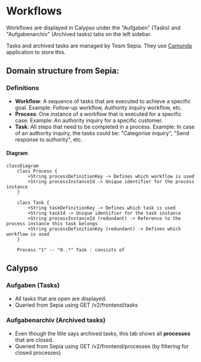 # Workflows

Workflows are displayed in Calypso under the "Aufgaben" (Tasks) and "Aufgabenarchiv" (Archived tasks) tabs on the left sidebar.

Tasks and archived tasks are managed by Team Sepia. They use [Camunda](https://camunda.com/) application to store this.

## Domain structure from Sepia:

### Definitions

- **Workflow**: A sequence of tasks that are executed to achieve a specific goal. Example: Follow-up workflow, Authority inquiry workflow, etc.
- **Process**: One instance of a workflow that is executed for a specific case. Example: An authority inquiry for a specific customer.
- **Task**: All steps that need to be completed in a process. Example: In case of an authority inquiry, the tasks could be: "Categorise inquiry", "Send response to authority", etc.

#### Diagram

```mermaid
classDiagram
    class Process {
        +String processDefinitionKey -> Defines which workflow is used
        +String processInstanceId -> Unique identifier for the process instance
    }

    class Task {
        +String taskDefinitionKey -> Defines which task is used
        +String taskId -> Unique identifier for the task instance
        +String processInstanceId (redundant) -> Reference to the process instance this task belongs
        +String processDefinitionKey (redundant) -> Defines which workflow is used
    }

    Process "1" -- "0..*" Task : consists of
```

## Calypso

### Aufgaben (Tasks)

- All tasks that are open are displayed.
- Queried from Sepia using GET /v2/frontend/tasks

### Aufgabenarchiv (Archived tasks)

- Even though the title says archived tasks, this tab shows all **processes** that are closed.
- Queried from Sepia using GET /v2/frontend/processes (by filtering for closed processes)

